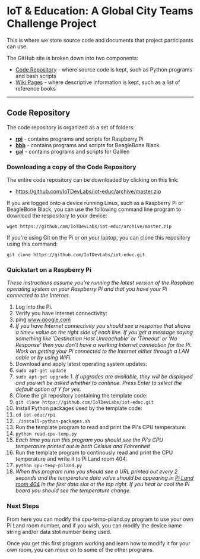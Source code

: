 # IoT & Education: A Global City Teams Challenge Project

This is where we store source code and documents that project participants can use.

The GitHub site is broken down into two components:

* [Code Repository](https://github.com/IoTDevLabs/iot-educ) - where source code is kept, such as Python programs and bash scripts
* [Wiki Pages](https://github.com/IoTDevLabs/iot-educ/wiki) - where descriptive information is kept, such as a list of reference books

---

## Code Repository

The code repository is organized as a set of folders:

* **[rpi](https://github.com/IoTDevLabs/iot-educ/tree/master/rpi)** - contains programs and scripts for Raspberry Pi
* **[bbb](https://github.com/IoTDevLabs/iot-educ/tree/master/bbb)** - contains programs and scripts for BeagleBone Black 
* **[gal](https://github.com/IoTDevLabs/iot-educ/tree/master/gal)** - contains programs and scripts for Galileo 

### Downloading a copy of the Code Repository

The entire code repository can be downloaded by clicking on this link:

* https://github.com/IoTDevLabs/iot-educ/archive/master.zip

If you are logged onto a device running Linux, such as a Raspberry Pi or BeagleBone Black, you can use the following command line program to download the respository to your device:

`wget https://github.com/IoTDevLabs/iot-educ/archive/master.zip`

If you're using Git on the Pi or on your laptop, you can clone this repository using this command:

`git clone https://github.com/IoTDevLabs/iot-educ.git`

### Quickstart on a Raspberry Pi

*These instructions assume you're running the latest version of the Raspbian operating system on your Raspberry Pi and that you have your Pi connected to the Internet.*

1. Log into the Pi.
1. Verify you have Internet connectivity:
  1. ping www.google.com
  2. *If you have Internet connectivity you should see a response that shows a time= value on the right side of each line. If you get a message saying something like 'Destination Host Unreachable' or 'Timeout' or 'No Response' then you don't have a working Internet connection for the Pi. Work on getting your Pi connected to the Internet either through a LAN cable or by using WiFi.*
1. Download and apply latest operating system updates:
  1. `sudo apt-get update`
  2. `sudo apt-get upgrade`
    1. *If upgrades are available, they will be displayed and you will be asked whether to continue. Press Enter to select the default option of Y for yes.*
1. Clone the git repository containing the template code:
  1. `git clone https://github.com/IoTDevLabs/iot-educ.git`
1. Install Python packages used by the template code:
  1. `cd iot-educ/rpi`
  2. `./install-python-packages.sh`
1. Run the template program to read and print the Pi's CPU temperature:
  1. `python read-cpu-temp.py`
  2. *Each time you run this program you should see the Pi's CPU temperature printed out in both Celsius and Fahrenheit*
1. Run the template program to continously read and print the CPU temperature and write it to Pi Land room 404:
  1. `python cpu-temp-piland.py`
  2. *When this program runs you should see a URL printed out every 2 seconds and the temperature data value should be appearing in [Pi Land room 404](http://piland.socialdevices.io/404/display) in the first data slot at the top right. If you heat or cool the Pi board you should see the temperature change.*

### Next Steps

From here you can modify the cpu-temp-piland.py program to use your own Pi Land room number, and if you wish, you can modify the device name string and/or data slot number being used.

Once you get this first program working and learn how to modify it for your own room, you can move on to some of the other programs.
